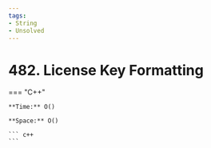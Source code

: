 ```yaml
---
tags:
- String
- Unsolved
---
```



# 482. License Key Formatting

=== "C++"

    **Time:** O()

    **Space:** O()

    ``` c++
    ```